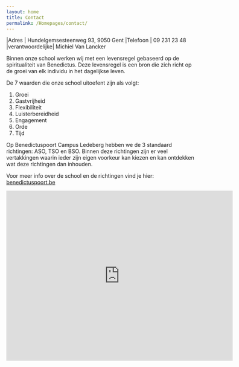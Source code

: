 ```yaml
---
layout: home
title: Contact
permalink: /Homepages/contact/
---
```


|Adres            | Hundelgemsesteenweg 93, 9050 Gent
|Telefoon         | 09 231 23 48 
|verantwoordelijke| Michiel Van Lancker

Binnen onze school werken wij met een levensregel gebaseerd op de spiritualiteit van Benedictus. Deze levensregel is een bron die zich richt op de groei van elk individu in het dagelijkse leven.

De 7 waarden die onze school uitoefent zijn als volgt:
1. Groei
2. Gastvrijheid
3. Flexibiliteit
4. Luisterbereidheid
5. Engagement
6. Orde
7. Tijd

Op Benedictuspoort Campus Ledeberg hebben we de 3 standaard richtingen: ASO, TSO en BSO. Binnen deze richtingen zijn er veel vertakkingen waarin ieder zijn eigen voorkeur kan kiezen en kan ontdekken wat deze richtingen dan inhouden.

Voor meer info over de school en de richtingen vind je hier: [benedictuspoort.be](https://benedictuspoort.be/)
<div style="text-align: center;">
<iframe src="https://www.google.com/maps/embed?pb=!1m18!1m12!1m3!1d2508.9550544886793!2d3.7372389113492086!3d51.035450844954!2m3!1f0!2f0!3f0!3m2!1i1024!2i768!4f13.1!3m3!1m2!1s0x47c374003c2159cb%3A0x6afe598dba41bf0b!2sBenedictusPoort%20Campus%20Ledeberg!5e0!3m2!1sen!2sbe!4v1684222705664!5m2!1sen!2sbe" width="600" height="450" style="border:0;" allowfullscreen="" loading="lazy" referrerpolicy="no-referrer-when-downgrade"></iframe>
</div>
